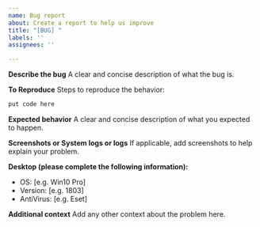 ```yaml
---
name: Bug report
about: Create a report to help us improve
title: "[BUG] "
labels: ''
assignees: ''

---
```


**Describe the bug**
A clear and concise description of what the bug is.

**To Reproduce**
Steps to reproduce the behavior:
```csharp
put code here
```

**Expected behavior**
A clear and concise description of what you expected to happen.

**Screenshots or System logs or logs**
If applicable, add screenshots to help explain your problem.

**Desktop (please complete the following information):**
 - OS: [e.g. Win10 Pro]
 - Version: [e.g. 1803]
 - AntiVirus: [e.g. Eset]

**Additional context**
Add any other context about the problem here.
